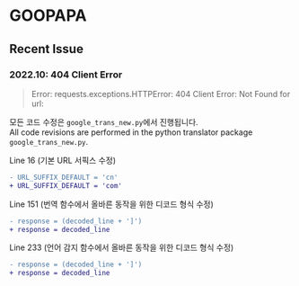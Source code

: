 # GOOPAPA

## Recent Issue
### 2022.10: 404 Client Error
> Error: requests.exceptions.HTTPError: 404 Client Error: Not Found for url:

모든 코드 수정은 `google_trans_new.py`에서 진행됩니다.</br>
All code revisions are performed in the python translator package `google_trans_new.py`.

Line 16 (기본 URL 서픽스 수정)
```diff
- URL_SUFFIX_DEFAULT = 'cn'
+ URL_SUFFIX_DEFAULT = 'com'
```

Line 151 (번역 함수에서 올바른 동작을 위한 디코드 형식 수정)
```diff
- response = (decoded_line + ']')
+ response = decoded_line
```

Line 233 (언어 감지 함수에서 올바른 동작을 위한 디코드 형식 수정)
```diff
- response = (decoded_line + ']')
+ response = decoded_line
```
